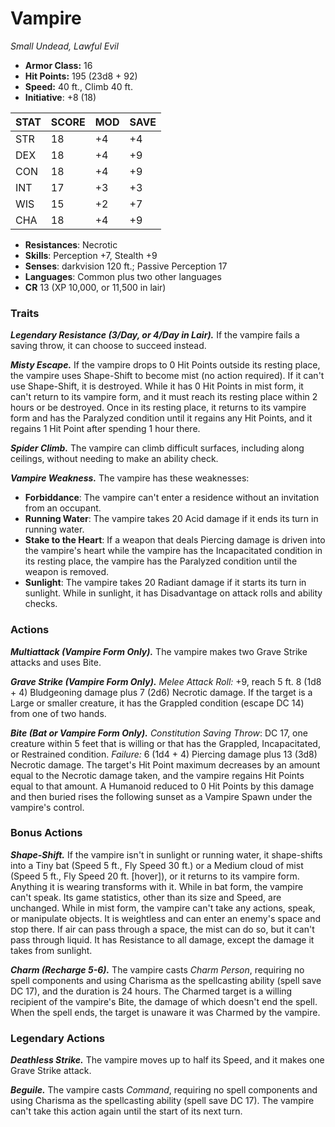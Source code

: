 # Vampire

*Small Undead, Lawful Evil*

- **Armor Class:** 16
- **Hit Points:** 195 (23d8 + 92)
- **Speed:** 40 ft., Climb 40 ft.
- **Initiative**: +8 (18)

|STAT|SCORE|MOD|SAVE|
| --- | --- | --- | ---- |
| STR | 18 | +4 | +4 |
| DEX | 18 | +4 | +9 |
| CON | 18 | +4 | +9 |
| INT | 17 | +3 | +3 |
| WIS | 15 | +2 | +7 |
| CHA | 18 | +4 | +9 |

- **Resistances**: Necrotic
- **Skills**: Perception +7, Stealth +9
- **Senses**: darkvision 120 ft.; Passive Perception 17
- **Languages**: Common plus two other languages
- **CR** 13 (XP 10,000, or 11,500 in lair)

### Traits

***Legendary Resistance (3/Day, or 4/Day in Lair).*** If the vampire fails a saving throw, it can choose to succeed instead.

***Misty Escape.*** If the vampire drops to 0 Hit Points outside its resting place, the vampire uses Shape-Shift to become mist (no action required). If it can't use Shape-Shift, it is destroyed.
While it has 0 Hit Points in mist form, it can't return to its vampire form, and it must reach its resting place within 2 hours or be destroyed. Once in its resting place, it returns to its vampire form and has the Paralyzed condition until it regains any Hit Points, and it regains 1 Hit Point after spending 1 hour there.

***Spider Climb.*** The vampire can climb difficult surfaces, including along ceilings, without needing to make an ability check.

***Vampire Weakness.*** The vampire has these weaknesses:


- **Forbiddance**: The vampire can't enter a residence without an invitation from an occupant.
- **Running Water**: The vampire takes 20 Acid damage if it ends its turn in running water.
- **Stake to the Heart**: If a weapon that deals Piercing damage is driven into the vampire's heart while the vampire has the Incapacitated condition in its resting place, the vampire has the Paralyzed condition until the weapon is removed.
- **Sunlight**: The vampire takes 20 Radiant damage if it starts its turn in sunlight. While in sunlight, it has Disadvantage on attack rolls and ability checks.


### Actions

***Multiattack (Vampire Form Only).*** The vampire makes two Grave Strike attacks and uses Bite.

***Grave Strike (Vampire Form Only).*** *Melee Attack Roll:* +9, reach 5 ft. 8 (1d8 + 4) Bludgeoning damage plus 7 (2d6) Necrotic damage. If the target is a Large or smaller creature, it has the Grappled condition (escape DC 14) from one of two hands.

***Bite (Bat or Vampire Form Only).*** *Constitution Saving Throw*: DC 17, one creature within 5 feet that is willing or that has the Grappled, Incapacitated, or Restrained condition. *Failure:*  6 (1d4 + 4) Piercing damage plus 13 (3d8) Necrotic damage. The target's Hit Point maximum decreases by an amount equal to the Necrotic damage taken, and the vampire regains Hit Points equal to that amount. A Humanoid reduced to 0 Hit Points by this damage and then buried rises the following sunset as a Vampire Spawn under the vampire's control.


### Bonus Actions

***Shape-Shift.*** If the vampire isn't in sunlight or running water, it shape-shifts into a Tiny bat (Speed 5 ft., Fly Speed 30 ft.) or a Medium cloud of mist (Speed 5 ft., Fly Speed 20 ft. [hover]), or it returns to its vampire form. Anything it is wearing transforms with it.
While in bat form, the vampire can't speak. Its game statistics, other than its size and Speed, are unchanged.
While in mist form, the vampire can't take any actions, speak, or manipulate objects. It is weightless and can enter an enemy's space and stop there. If air can pass through a space, the mist can do so, but it can't pass through liquid. It has Resistance to all damage, except the damage it takes from sunlight.

***Charm (Recharge 5-6).*** The vampire casts *Charm Person*, requiring no spell components and using Charisma as the spellcasting ability (spell save DC 17), and the duration is 24 hours. The Charmed target is a willing recipient of the vampire's Bite, the damage of which doesn't end the spell. When the spell ends, the target is unaware it was Charmed by the vampire.

### Legendary Actions

***Deathless Strike.*** The vampire moves up to half its Speed, and it makes one Grave Strike attack.

***Beguile.*** The vampire casts *Command*, requiring no spell components and using Charisma as the spellcasting ability (spell save DC 17). The vampire can't take this action again until the start of its next turn.

